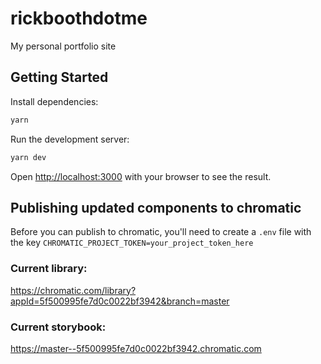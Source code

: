# rickboothdotme

My personal portfolio site

## Getting Started

Install dependencies:

```bash
yarn
```

Run the development server:

```bash
yarn dev
```

Open [http://localhost:3000](http://localhost:3000) with your browser to see the result.

## Publishing updated components to chromatic

Before you can publish to chromatic, you'll need to create a `.env` file with the key
`CHROMATIC_PROJECT_TOKEN=your_project_token_here`

### Current library:

https://chromatic.com/library?appId=5f500995fe7d0c0022bf3942&branch=master

### Current storybook:

https://master--5f500995fe7d0c0022bf3942.chromatic.com
